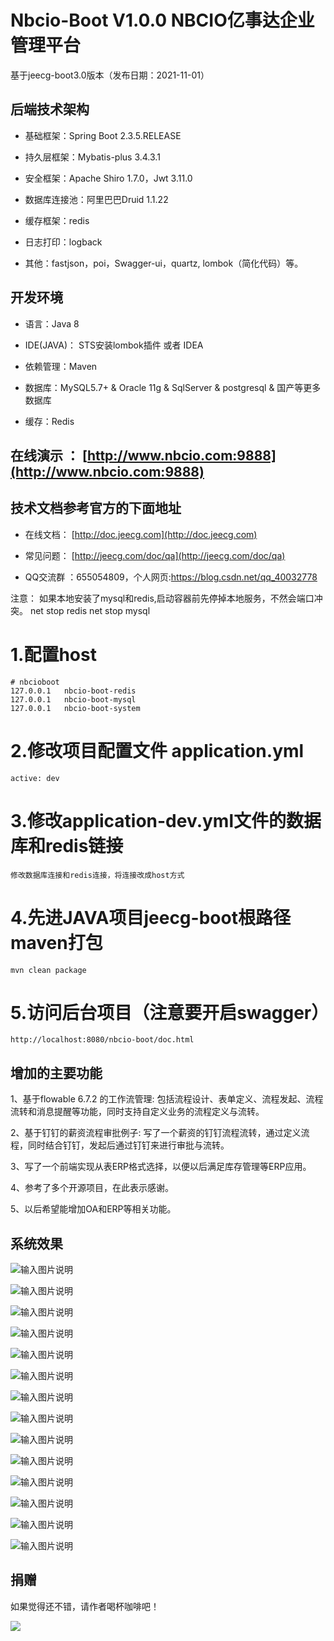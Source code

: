 Nbcio-Boot V1.0.0 NBCIO亿事达企业管理平台
===============

基于jeecg-boot3.0版本（发布日期：2021-11-01）


## 后端技术架构
- 基础框架：Spring Boot 2.3.5.RELEASE

- 持久层框架：Mybatis-plus 3.4.3.1

- 安全框架：Apache Shiro 1.7.0，Jwt 3.11.0

- 数据库连接池：阿里巴巴Druid 1.1.22

- 缓存框架：redis

- 日志打印：logback

- 其他：fastjson，poi，Swagger-ui，quartz, lombok（简化代码）等。



## 开发环境

- 语言：Java 8

- IDE(JAVA)： STS安装lombok插件 或者 IDEA

- 依赖管理：Maven

- 数据库：MySQL5.7+  &  Oracle 11g & SqlServer & postgresql & 国产等更多数据库

- 缓存：Redis


## 在线演示 ：  [http://www.nbcio.com:9888](http://www.nbcio.com:9888)

## 技术文档参考官方的下面地址

- 在线文档：  [http://doc.jeecg.com](http://doc.jeecg.com)

- 常见问题：  [http://jeecg.com/doc/qa](http://jeecg.com/doc/qa)

- QQ交流群 ：655054809，个人网页:https://blog.csdn.net/qq_40032778

注意： 如果本地安装了mysql和redis,启动容器前先停掉本地服务，不然会端口冲突。
       net stop redis
       net stop mysql
 
# 1.配置host

    # nbcioboot
    127.0.0.1   nbcio-boot-redis
    127.0.0.1   nbcio-boot-mysql
    127.0.0.1   nbcio-boot-system
	
# 2.修改项目配置文件 application.yml
    active: dev
	
# 3.修改application-dev.yml文件的数据库和redis链接
	修改数据库连接和redis连接，将连接改成host方式

# 4.先进JAVA项目jeecg-boot根路径 maven打包
    mvn clean package

# 5.访问后台项目（注意要开启swagger）
    http://localhost:8080/nbcio-boot/doc.html

## 增加的主要功能

   1、基于flowable 6.7.2 的工作流管理:
          包括流程设计、表单定义、流程发起、流程流转和消息提醒等功能，同时支持自定义业务的流程定义与流转。

   2、基于钉钉的薪资流程审批例子:
          写了一个薪资的钉钉流程流转，通过定义流程，同时结合钉钉，发起后通过钉钉来进行审批与流转。

   3、写了一个前端实现从表ERP格式选择，以便以后满足库存管理等ERP应用。

   4、参考了多个开源项目，在此表示感谢。

   5、以后希望能增加OA和ERP等相关功能。
   
   系统效果
   ----
   
   ![输入图片说明](https://img-blog.csdnimg.cn/863a745945624a45acfe8e7856c6134e.png "在这里输入图片标题")
	 
   ![输入图片说明](https://img-blog.csdnimg.cn/898e102ca3d5452bb2d23d989be008ab.png "在这里输入图片标题")
	 
   ![输入图片说明](https://img-blog.csdnimg.cn/c63e81a73b0e40b8b3f21963e92199ec.png "在这里输入图片标题")
	 
   ![输入图片说明](https://img-blog.csdnimg.cn/83441ac37474453a94181be59e844469.png "在这里输入图片标题")
	 
   ![输入图片说明](https://img-blog.csdnimg.cn/45ef09d3626747858a750ada9a2206e3.png "在这里输入图片标题")
	 
   ![输入图片说明](https://img-blog.csdnimg.cn/e5443bd5d38442969a7c20895d563712.png "在这里输入图片标题")
	 
   ![输入图片说明](https://img-blog.csdnimg.cn/e5443bd5d38442969a7c20895d563712.png "在这里输入图片标题")
	 
   ![输入图片说明](https://img-blog.csdnimg.cn/e5443bd5d38442969a7c20895d563712.png "在这里输入图片标题")
	 
   ![输入图片说明](https://img-blog.csdnimg.cn/610bef9ed3ca4aa8a9d3e2e6ef242877.png "在这里输入图片标题")
	 
   ![输入图片说明](https://img-blog.csdnimg.cn/a2991f0d55a64a7b882194aea3f0f3a2.png "在这里输入图片标题")
	 
   ![输入图片说明](https://img-blog.csdnimg.cn/db30f76b9b2447a9a941a8541fb98587.png "在这里输入图片标题")
   
   ![输入图片说明](https://img-blog.csdnimg.cn/a0b16c3d30964d159de5bffb3e19f616.png "在这里输入图片标题")
   
   ![输入图片说明](https://img-blog.csdnimg.cn/5391fd45a1d74a2096844a543fa1fd8a.png "在这里输入图片标题")
   
   ![输入图片说明](https://img-blog.csdnimg.cn/259bc2e0306d4457b9ada1890ca9b1e9.png "在这里输入图片标题")
   

## 捐赠 

如果觉得还不错，请作者喝杯咖啡吧！

![](https://oscimg.oschina.net/oscnet/up-58088c35672c874bd5a95c2327300d44dca.png)
